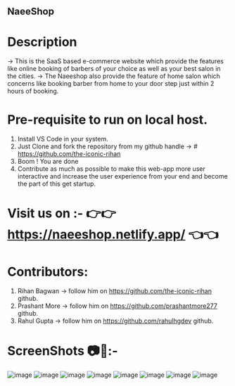 ## NaeeShop

# Description
-> This is the SaaS based e-commerce website which provide the features like online booking of barbers of your choice as well as your best salon in the cities.
-> The Naeeshop also provide the feature of home salon which concerns like booking  barber from home to your door step just within 2 hours of booking.

# Pre-requisite to run on local host.
1) Install VS Code in your system.
2) Just Clone and fork the repository from my github handle -> # https://github.com/the-iconic-rihan
3) Boom ! You are done 
4) Contribute as much as possible to make this web-app more user interactive and increase the user experience from your end and become the part of this get startup.

# Visit us on :- 👉👉 https://naeeshop.netlify.app/ 👈👈

# Contributors:
1) Rihan Bagwan  -> follow him on https://github.com/the-iconic-rihan github.
2) Prashant More -> follow him on https://github.com/prashantmore277 github.
3) Rahul Gupta -> follow him on https://github.com/rahulhgdev github.

# ScreenShots 📷📸:- 
![image](https://user-images.githubusercontent.com/68491627/149281241-0e3ced80-8006-4369-aab8-9a9eabb99293.png)
![image](https://user-images.githubusercontent.com/68491627/149281335-53225a2e-757e-47e2-8680-60691fa28300.png)
![image](https://user-images.githubusercontent.com/68491627/149281475-421f665c-e444-47a7-aa60-8ad6cb5ccfab.png)
![image](https://user-images.githubusercontent.com/68491627/149281510-cf94d9a4-f8b0-4dcd-b1e3-1111bd06fd85.png)
![image](https://user-images.githubusercontent.com/68491627/149281540-3b1dcc8a-2698-46ab-829c-43393db51508.png)
![image](https://user-images.githubusercontent.com/68491627/149281601-1e53986d-bceb-470f-8ad9-c606daec025c.png)
![image](https://user-images.githubusercontent.com/68491627/149281658-90d8cec8-e0bc-4db5-9111-3954a6584c70.png)
![image](https://user-images.githubusercontent.com/68491627/149281692-d2ddfea9-ee32-4053-af20-2887aa4813a7.png)
